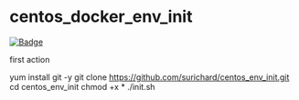 # centos_docker_env_init

[![Badge](https://img.shields.io/badge/Tested-CentOS_7.9-green)](https://github.com/surichard/centos_env_init)


first action

yum install git -y
git clone https://github.com/surichard/centos_env_init.git
cd centos_env_init
chmod +x *
./init.sh
